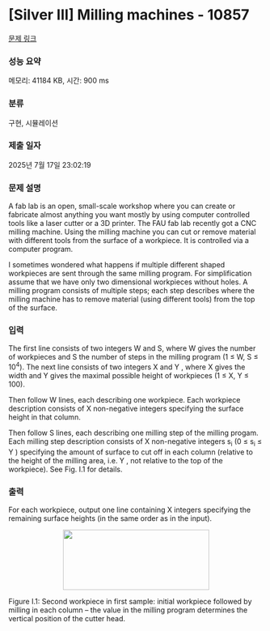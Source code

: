 # [Silver III] Milling machines - 10857 

[문제 링크](https://www.acmicpc.net/problem/10857) 

### 성능 요약

메모리: 41184 KB, 시간: 900 ms

### 분류

구현, 시뮬레이션

### 제출 일자

2025년 7월 17일 23:02:19

### 문제 설명

<p>A fab lab is an open, small-scale workshop where you can create or fabricate almost anything you want mostly by using computer controlled tools like a laser cutter or a 3D printer. The FAU fab lab recently got a CNC milling machine. Using the milling machine you can cut or remove material with different tools from the surface of a workpiece. It is controlled via a computer program.</p>

<p>I sometimes wondered what happens if multiple different shaped workpieces are sent through the same milling program. For simplification assume that we have only two dimensional workpieces without holes. A milling program consists of multiple steps; each step describes where the milling machine has to remove material (using different tools) from the top of the surface.</p>

### 입력 

 <p>The first line consists of two integers W and S, where W gives the number of workpieces and S the number of steps in the milling program (1 ≤ W, S ≤ 10<sup>4</sup>). The next line consists of two integers X and Y , where X gives the width and Y gives the maximal possible height of workpieces (1 ≤ X, Y ≤ 100).</p>

<p>Then follow W lines, each describing one workpiece. Each workpiece description consists of X non-negative integers specifying the surface height in that column.</p>

<p>Then follow S lines, each describing one milling step of the milling progam. Each milling step description consists of X non-negative integers s<sub>i</sub> (0 ≤ s<sub>i</sub> ≤ Y ) specifying the amount of surface to cut off in each column (relative to the height of the milling area, i.e. Y , not relative to the top of the workpiece). See Fig. I.1 for details.</p>

### 출력 

 <p>For each workpiece, output one line containing X integers specifying the remaining surface heights (in the same order as in the input).</p>

<p style="text-align:center"><img alt="" src="https://onlinejudgeimages.s3-ap-northeast-1.amazonaws.com/problem/10857/1.png" style="height:119px; width:289px"></p>

<p>Figure I.1: Second workpiece in first sample: initial workpiece followed by milling in each column – the value in the milling program determines the vertical position of the cutter head.</p>

